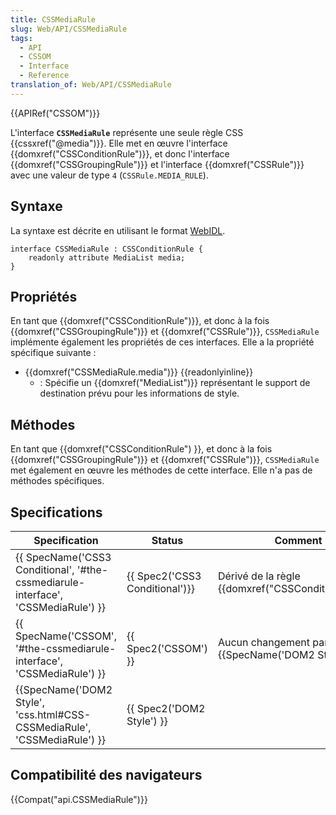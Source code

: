 ```yaml
---
title: CSSMediaRule
slug: Web/API/CSSMediaRule
tags:
  - API
  - CSSOM
  - Interface
  - Reference
translation_of: Web/API/CSSMediaRule
---
```

{{APIRef("CSSOM")}}

L'interface **`CSSMediaRule`** représente une seule règle CSS {{cssxref("@media")}}. Elle met en œuvre l'interface {{domxref("CSSConditionRule")}}, et donc l'interface {{domxref("CSSGroupingRule")}} et l'interface {{domxref("CSSRule")}} avec une valeur de type `4` (`CSSRule.MEDIA_RULE`).

## Syntaxe

La syntaxe est décrite en utilisant le format [WebIDL](http://dev.w3.org/2006/webapi/WebIDL/).

    interface CSSMediaRule : CSSConditionRule {
        readonly attribute MediaList media;
    }

## Propriétés

En tant que {{domxref("CSSConditionRule")}}, et donc à la fois {{domxref("CSSGroupingRule")}} et {{domxref("CSSRule")}}, `CSSMediaRule` implémente également les propriétés de ces interfaces. Elle a la propriété spécifique suivante :

- {{domxref("CSSMediaRule.media")}} {{readonlyinline}}
  - : Spécifie un {{domxref("MediaList")}} représentant le support de destination prévu pour les informations de style.

## Méthodes

En tant que {{domxref("CSSConditionRule") }}, et donc à la fois {{domxref("CSSGroupingRule")}} et {{domxref("CSSRule")}}, `CSSMediaRule` met également en œuvre les méthodes de cette interface. Elle n'a pas de méthodes spécifiques.

## Specifications

| Specification                                                                                                | Status                                   | Comment                                                             |
| ------------------------------------------------------------------------------------------------------------ | ---------------------------------------- | ------------------------------------------------------------------- |
| {{ SpecName('CSS3 Conditional', '#the-cssmediarule-interface', 'CSSMediaRule') }} | {{ Spec2('CSS3 Conditional')}} | Dérivé de la règle  {{domxref("CSSConditionRule")}}.       |
| {{ SpecName('CSSOM', '#the-cssmediarule-interface', 'CSSMediaRule') }}                 | {{ Spec2('CSSOM') }}             | Aucun changement par rapport à {{SpecName('DOM2 Style')}} |
| {{SpecName('DOM2 Style', 'css.html#CSS-CSSMediaRule', 'CSSMediaRule') }}             | {{ Spec2('DOM2 Style') }}         |                                                                     |

## Compatibilité des navigateurs

{{Compat("api.CSSMediaRule")}}
